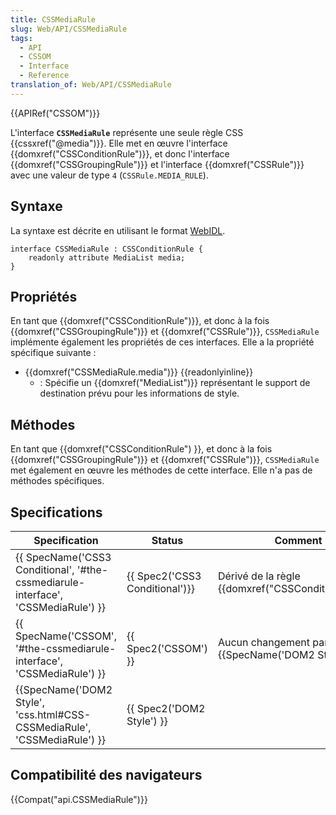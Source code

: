 ```yaml
---
title: CSSMediaRule
slug: Web/API/CSSMediaRule
tags:
  - API
  - CSSOM
  - Interface
  - Reference
translation_of: Web/API/CSSMediaRule
---
```

{{APIRef("CSSOM")}}

L'interface **`CSSMediaRule`** représente une seule règle CSS {{cssxref("@media")}}. Elle met en œuvre l'interface {{domxref("CSSConditionRule")}}, et donc l'interface {{domxref("CSSGroupingRule")}} et l'interface {{domxref("CSSRule")}} avec une valeur de type `4` (`CSSRule.MEDIA_RULE`).

## Syntaxe

La syntaxe est décrite en utilisant le format [WebIDL](http://dev.w3.org/2006/webapi/WebIDL/).

    interface CSSMediaRule : CSSConditionRule {
        readonly attribute MediaList media;
    }

## Propriétés

En tant que {{domxref("CSSConditionRule")}}, et donc à la fois {{domxref("CSSGroupingRule")}} et {{domxref("CSSRule")}}, `CSSMediaRule` implémente également les propriétés de ces interfaces. Elle a la propriété spécifique suivante :

- {{domxref("CSSMediaRule.media")}} {{readonlyinline}}
  - : Spécifie un {{domxref("MediaList")}} représentant le support de destination prévu pour les informations de style.

## Méthodes

En tant que {{domxref("CSSConditionRule") }}, et donc à la fois {{domxref("CSSGroupingRule")}} et {{domxref("CSSRule")}}, `CSSMediaRule` met également en œuvre les méthodes de cette interface. Elle n'a pas de méthodes spécifiques.

## Specifications

| Specification                                                                                                | Status                                   | Comment                                                             |
| ------------------------------------------------------------------------------------------------------------ | ---------------------------------------- | ------------------------------------------------------------------- |
| {{ SpecName('CSS3 Conditional', '#the-cssmediarule-interface', 'CSSMediaRule') }} | {{ Spec2('CSS3 Conditional')}} | Dérivé de la règle  {{domxref("CSSConditionRule")}}.       |
| {{ SpecName('CSSOM', '#the-cssmediarule-interface', 'CSSMediaRule') }}                 | {{ Spec2('CSSOM') }}             | Aucun changement par rapport à {{SpecName('DOM2 Style')}} |
| {{SpecName('DOM2 Style', 'css.html#CSS-CSSMediaRule', 'CSSMediaRule') }}             | {{ Spec2('DOM2 Style') }}         |                                                                     |

## Compatibilité des navigateurs

{{Compat("api.CSSMediaRule")}}
